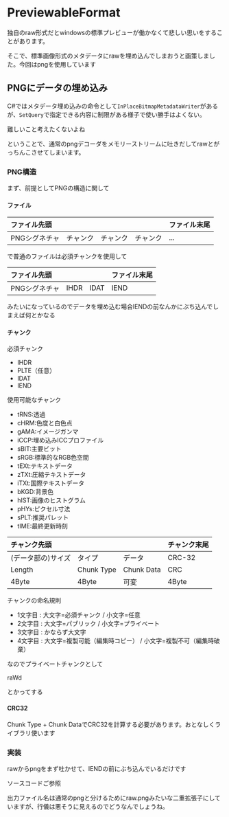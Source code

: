 # PreviewableFormat

独自のraw形式だとwindowsの標準プレビューが働かなくて悲しい思いをすることがあります。

そこで、標準画像形式のメタデータにrawを埋め込んでしまおうと画策しました。今回はpngを使用しています

## PNGにデータの埋め込み

C#ではメタデータ埋め込みの命令として```InPlaceBitmapMetadataWriter```があるが、```SetQuery```で指定できる内容に制限がある様子で使い勝手はよくない。

難しいこと考えたくないよね

ということで、通常のpngデコーダをメモリーストリームに吐きだしてrawとがっちんこさせてしまいます。

### PNG構造

まず、前提としてPNGの構造に関して

#### ファイル

|ファイル先頭||||ファイル末尾|
|:--|:--|:--|:--|:--|
|PNGシグネチャ|チャンク|チャンク|チャンク|...|

で普通のファイルは必須チャンクを使用して

|ファイル先頭|||ファイル末尾|
|:--|:--|:--|:--|
|PNGシグネチャ|IHDR|IDAT|IEND|

みたいになっているのでデータを埋め込む場合IENDの前なんかにぶち込んでしまえば何とかなる

#### チャンク

必須チャンク
- IHDR
- PLTE（任意）
- IDAT
- IEND

使用可能なチャンク
- tRNS:透過
- cHRM:色度と白色点	 
- gAMA:イメージガンマ	 
- iCCP:埋め込みICCプロファイル	 
- sBIT:主要ビット	 
- sRGB:標準的なRGB色空間	 
- tEXt:テキストデータ	 
- zTXt:圧縮テキストデータ	 
- iTXt:国際テキストデータ	 
- bKGD:背景色	 
- hIST:画像のヒストグラム	 
- pHYs:ピクセル寸法	 
- sPLT:推奨パレット	 
- tIME:最終更新時刻

|チャンク先頭|||チャンク末尾|
|:--|:--|:--|:--|
|(データ部の)サイズ|タイプ|データ|CRC-32|
|Length|Chunk Type|Chunk Data|CRC|
|4Byte|4Byte|可変|4Byte|

チャンクの命名規則
- 1文字目 : 大文字=必須チャンク / 小文字=任意
- 2文字目 : 大文字=パブリック / 小文字=プライベート
- 3文字目 : かならず大文字
- 4文字目 : 大文字=複製可能（編集時コピー） / 小文字=複製不可（編集時破棄）

なのでプライベートチャンクとして

raWd

とかってする

#### CRC32

Chunk Type + Chunk DataでCRC32を計算する必要があります。おとなしくライブラリ使います

### 実装

rawからpngをまず吐かせて、IENDの前にぶち込んでいるだけです

ソースコードご参照

出力ファイル名は通常のpngと分けるためにraw.pngみたいな二重拡張子にしていますが、行儀は悪そうに見えるのでどうなんでしょうね。
